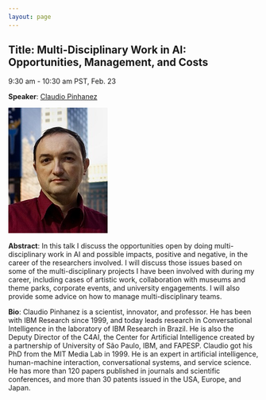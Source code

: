 ```yaml
---
layout: page
---
```


## Title: Multi-Disciplinary Work in AI: Opportunities, Management, and Costs

9:30 am - 10:30 am PST, Feb. 23

**Speaker**: [Claudio Pinhanez](https://researcher.watson.ibm.com/researcher/view.php?person=br-csantosp)

![[photo]](/images/talk2.jpg)

**Abstract**: In this talk I discuss the opportunities open by doing multi-disciplinary work in AI and possible impacts, positive and negative, in the career of the researchers involved. I will discuss those issues based on some of the multi-disciplinary projects I have been involved with during my career, including cases of artistic work, collaboration with museums and theme parks, corporate events, and university engagements. I will also provide some advice on how to manage multi-disciplinary teams.

**Bio**: Claudio Pinhanez is a scientist, innovator, and professor. He has been with IBM Research since 1999, and today leads research in Conversational Intelligence in the laboratory of IBM Research in Brazil. He is also the Deputy Director of the C4AI, the Center for Artificial Intelligence created by a partnership of University of São Paulo, IBM, and FAPESP. Claudio got his PhD from the MIT Media Lab in 1999. He is an expert in artificial intelligence, human-machine interaction, conversational systems, and service science. He has more than 120 papers published in journals and scientific conferences, and more than 30 patents issued in the USA, Europe, and Japan. 
